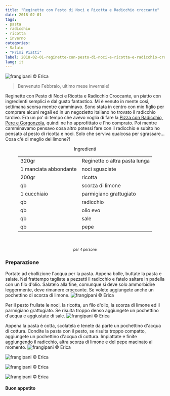 ```yaml
---
title: "Reginette con Pesto di Noci e Ricotta e Radicchio croccante"
date: 2018-02-01
tags:
- pasta
- radicchio
- ricotta
- inverno
categories:
- Salato
- "Primi Piatti"
label: 2018-02-01-reginette-con-pesto-di-noci-e-ricotta-e-radicchio-croccante
lang: it
---
```

![](header.jpg "frangipani © Erica")

> Benvenuto Febbraio, ultimo mese invernale!

Reginette con Pesto di Noci e Ricotta e Radicchio Croccante, un piatto con ingredienti semplici e dal gusto fantastico. Mi è venuto in mente così, settimana scorsa mentre camminavo. Sono stata in centro con mio figlio per comprare alcuni regali ed in un negozietto italiano ho trovato il radicchio tardivo. Era un po' di tempo che avevo voglia di fare la <a href="https://frangipani.raiano.ch/2015-11-20-pizza-con-radicchio-pere-e-gorgonzola/" target="_blank">Pizza con Radicchio, Pere e Gorgonzola</a>, quindi ne ho approfittato e l'ho comprato. Poi mentre camminavamo pensavo cosa altro potessi fare con il radicchio e subito ho pensato al pesto di ricotta e noci. Solo che serviva qualcosa per sgrassare... Cosa c'è di meglio del limone?! 

<div id="wrapper" style="text-align: center">
  <div id="yourdiv" style="display: inline-block;">
    <div class="ingredients">
      <div class="ingredients-title">Ingredienti</div>
      <table>
        <tbody>
          <tr>
            <td>320gr</td>
            <td>Reginette o altra pasta lunga</td>
          </tr>
          <tr>
            <td>1 manciata abbondante</td>
            <td>noci sgusciate</td>
          </tr>
          <tr>
            <td>200gr</td>
            <td>ricotta</td>
          </tr>
          <tr>
            <td>qb</td>
            <td>scorza di limone</td>
          </tr>
          <tr>
            <td>1 cucchiaio</td>
            <td>parmigiano grattugiato</td>
          </tr>
          <tr>
            <td>qb</td>
            <td>radicchio</td>
          </tr>      
          <tr> 
            <td>qb</td>
            <td>olio evo</td>
          </tr>
          <tr>
            <td>qb</td>
            <td>sale</td>
          </tr>
          <tr>
            <td>qb</td>
            <td>pepe</td>
          </tr>
        </tbody>
      </table>
      <br></br>
      <i class="pull-right" style="font-size: 80%;">per 4 persone</i>
    </div>
  </div>
</div>


<h3>
  <font color="grey">
    <i class="fa-solid fa-gears"></i>
  </font> Preparazione
</h3>

Portate ad ebollizione l'acqua per la pasta. Appena bolle, buttate la pasta e salate. Nel frattempo tagliate a pezzetti il radicchio e fatelo saltare in padella con un filo d'olio. Salatelo alla fine, comunque si deve solo ammorbidire leggermente, deve rimanere croccante. Se volete aggiungete anche un pochettino di scorza di limone.
![](radicchio.jpg "frangipani © Erica")

Per il pesto frullate le noci, la ricotta, un filo d'olio, la scorza di limone ed il parmigiano grattugiato. Se risulta troppo denso aggiungete un pochettino d'acqua e aggiustate di sale.
![](pesto.jpg "frangipani © Erica")

Appena la pasta è cotta, scolatela e tenete da parte un pochettino d'acqua di cottura. Condite la pasta con il pesto, se risulta troppo compatto, aggiungete un pochettino d'acqua di cottura. Impiattate e finite aggiungendo il radicchio, altra scorza di limone e del pepe macinato al momento.
![](risultato1.jpg "frangipani © Erica")

![](risultato2.jpg "frangipani © Erica")

![](risultato3.jpg "frangipani © Erica")

![](risultato4.jpg "frangipani © Erica")

<h4>Buon appetito
  <font color="red">
    <i class="fa-regular fa-face-smile"></i>
  </font>
</h4>
